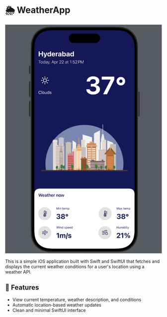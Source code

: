# 🌦️ WeatherApp

![Image Screenshot](Assets/image.png)

This is a simple iOS application built with Swift and SwiftUI that fetches and displays the current weather conditions for a user's location using a weather API.

## 📱 Features

- View current temperature, weather description, and conditions
- Automatic location-based weather updates
- Clean and minimal SwiftUI interface

